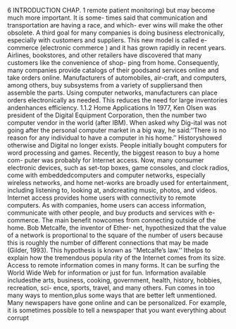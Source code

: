 6 INTRODUCTION CHAP. 1
remote patient monitoring) but may become much more important. It is some-
times said that communication and transportation are having a race, and which-
ever wins will make the other obsolete.
A third goal for many companies is doing business electronically, especially
with customers and suppliers. This new model is called e-commerce (electronic
commerce ) and it has grown rapidly in recent years. Airlines, bookstores, and
other retailers have discovered that many customers like the convenience of shop-
ping from home. Consequently, many companies provide catalogs of their goodsand services online and take orders online. Manufacturers of automobiles, air-craft, and computers, among others, buy subsystems from a variety of suppliersand then assemble the parts. Using computer networks, manufacturers can place
orders electronically as needed. This reduces the need for large inventories andenhances efficiency.
1.1.2 Home Applications
In 1977, Ken Olsen was president of the Digital Equipment Corporation, then
the number two computer vendor in the world (after IBM). When asked why Dig-ital was not going after the personal computer market in a big way, he said:‘‘There is no reason for any individual to have a computer in his home.’’ Historyshowed otherwise and Digital no longer exists. People initially bought computers
for word processing and games. Recently, the biggest reason to buy a home com-
puter was probably for Internet access. Now, many consumer electronic devices,
such as set-top boxes, game consoles, and clock radios, come with embeddedcomputers and computer networks, especially wireless networks, and home net-works are broadly used for entertainment, including listening to, looking at, andcreating music, photos, and videos.
Internet access provides home users with connectivity to remote computers.
As with companies, home users can access information, communicate with other
people, and buy products and services with e-commerce. The main benefit nowcomes from connecting outside of the home. Bob Metcalfe, the inventor of Ether-
net, hypothesized that the value of a network is proportional to the square of the
number of users because this is roughly the number of different connections that
may be made (Gilder, 1993). This hypothesis is known as ‘‘Metcalfe’s law.’’ Ithelps to explain how the tremendous popula rity of the Internet comes from its
size.
Access to remote information comes in many forms. It can be surfing the
World Wide Web for information or just for fun. Information available includesthe arts, business, cooking, government, health, history, hobbies, recreation, sci-
ence, sports, travel, and many others. Fun comes in too many ways to mention,plus some ways that are better left unmentioned.
Many newspapers have gone online and can be personalized. For example, it
is sometimes possible to tell a newspaper that you want everything about corrupt